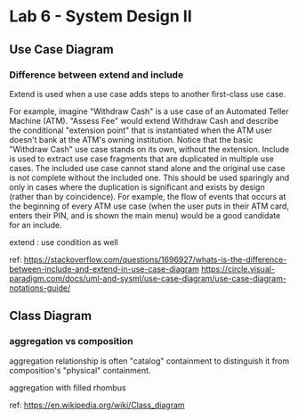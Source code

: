 # Lab 6 - System Design II
## Use Case Diagram

### Difference between extend and include
Extend is used when a use case adds steps to another first-class use case.

For example, imagine "Withdraw Cash" is a use case of an Automated Teller Machine (ATM). "Assess Fee" would extend Withdraw Cash and describe the conditional "extension point" that is instantiated when the ATM user doesn't bank at the ATM's owning institution. Notice that the basic "Withdraw Cash" use case stands on its own, without the extension.
Include is used to extract use case fragments that are duplicated in multiple use cases. The included use case cannot stand alone and the original use case is not complete without the included one. This should be used sparingly and only in cases where the duplication is significant and exists by design (rather than by coincidence).
For example, the flow of events that occurs at the beginning of every ATM use case (when the user puts in their ATM card, enters their PIN, and is shown the main menu) would be a good candidate for an include.


extend : use condition as well

ref: https://stackoverflow.com/questions/1696927/whats-is-the-difference-between-include-and-extend-in-use-case-diagram
https://circle.visual-paradigm.com/docs/uml-and-sysml/use-case-diagram/use-case-diagram-notations-guide/


## Class Diagram	

### aggregation vs composition
 aggregation relationship is often "catalog" containment to distinguish it from composition's "physical" containment.

 aggregation with filled rhombus

ref: https://en.wikipedia.org/wiki/Class_diagram